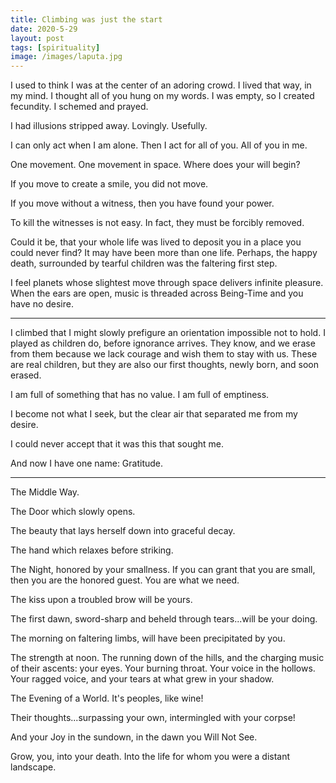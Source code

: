 ```yaml
---
title: Climbing was just the start
date: 2020-5-29
layout: post
tags: [spirituality]
image: /images/laputa.jpg
---
```


I used to think I was at the center of an adoring crowd. I lived that way,
in my mind. I thought all of you hung on my words. I was empty, so I created
fecundity. I schemed and prayed.

I had illusions stripped away. Lovingly. Usefully.

I can only act when I am alone. Then I act for all of you. All of you in me.

One movement. One movement in space. Where does your will begin?

If you move to create a smile, you did not move.

If you move without a witness, then you have found your power.

To kill the witnesses is not easy. In fact, they must be forcibly removed.

Could it be, that your whole life was lived to deposit you in a place you
could never find? It may have been more than one life. Perhaps, the happy
death, surrounded by tearful children was the faltering first step.

I feel planets whose slightest move through space delivers infinite pleasure.
When the ears are open, music is threaded across Being-Time and you have
no desire.

---

I climbed that I might slowly prefigure an orientation impossible not to hold.
I played as children do, before ignorance arrives. They know, and we
erase from them because we lack courage and wish them to stay with us.
These are real children, but they are also our first thoughts, newly born,
and soon erased.

I am full of something that has no value. I am full of emptiness.

I become not what I seek, but the clear air that separated me from my desire.

I could never accept that it was this that sought me.

And now I have one name: Gratitude.

----

The Middle Way.

The Door which slowly opens.

The beauty that lays herself down into graceful decay.

The hand which relaxes before striking.

The Night, honored by your smallness. If you can grant that you are small, then
you are the honored guest. You are what we need.

The kiss upon a troubled brow will be yours.

The first dawn, sword-sharp and beheld through tears...will be your doing.

The morning on faltering limbs, will have been precipitated by you.

The strength at noon. The running down of the hills, and the charging music of their ascents: your eyes. Your burning throat.
Your voice in the hollows. Your ragged voice, and your tears at what grew in your shadow.

The Evening of a World. It's peoples, like wine!

Their thoughts...surpassing your own, intermingled with your corpse!

And your Joy in the sundown, in the dawn you Will Not See.

Grow, you, into your death. Into the life for whom you were a distant landscape.


